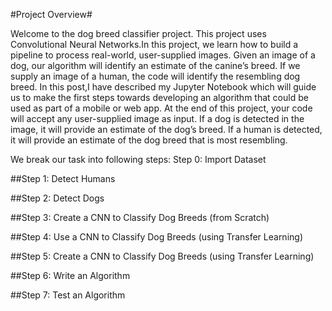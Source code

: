 #Project Overview#

Welcome to the dog breed classifier project. This project uses Convolutional Neural Networks.In this project, we learn how to build a pipeline to process real-world, user-supplied images. Given an image of a dog, our algorithm will identify an estimate of the canine’s breed. If we supply an image of a human, the code will identify the resembling dog breed.
In this post,I have described my Jupyter Notebook which will guide us to make the first steps towards developing an algorithm that could be used as part of a mobile or web app. At the end of this project, your code will accept any user-supplied image as input. If a dog is detected in the image, it will provide an estimate of the dog’s breed. If a human is detected, it will provide an estimate of the dog breed that is most resembling.

We break our task into following steps:
Step 0: Import Dataset


##Step 1: Detect Humans

##Step 2: Detect Dogs

##Step 3: Create a CNN to Classify Dog Breeds (from Scratch)

##Step 4: Use a CNN to Classify Dog Breeds (using Transfer Learning)

##Step 5: Create a CNN to Classify Dog Breeds (using Transfer Learning)

##Step 6: Write an Algorithm

##Step 7: Test an Algorithm 
